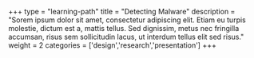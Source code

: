 +++
type = "learning-path"
title = "Detecting Malware"
description = "Sorem ipsum dolor sit amet, consectetur adipiscing elit. Etiam eu turpis molestie, dictum est a, mattis tellus. Sed dignissim, metus nec fringilla accumsan, risus sem sollicitudin lacus, ut interdum tellus elit sed risus."
weight = 2
categories = ['design','research','presentation']
+++
